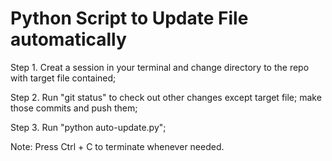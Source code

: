 # Python Script to Update File automatically

Step 1. Creat a session in your terminal and change directory to the repo with target file contained;

Step 2. Run "git status" to check out other changes except target file; make those commits and push them;

Step 3. Run "python auto-update.py";

Note: Press Ctrl + C to terminate whenever needed.
